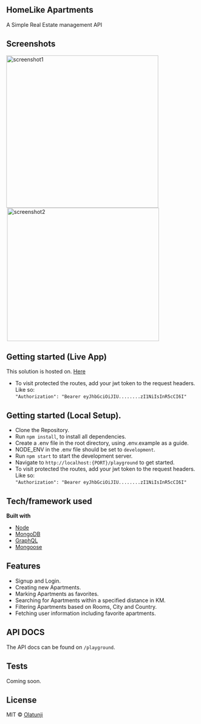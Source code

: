 ## HomeLike Apartments
A Simple Real Estate management API
 
## Screenshots
<img src="https://user-images.githubusercontent.com/27797745/140667098-3417f326-8bd7-4c9c-a822-05505fcaa0c8.png" alt="screenshot1" width="400" style="margin-right:2px; display:inline-block;"/> <img src="https://user-images.githubusercontent.com/27797745/140667111-b7376e3d-5248-4dcd-affb-7dfce73fc5f8.png" alt="screenshot2" width="400" height="350" style="margin-left:2px; display:inline-block;"/>

## Getting started (Live App)
This solution is hosted on. [Here](https://ohmlike.herokuapp.com/playground)
- To visit protected the routes, add your jwt token to the request headers. Like so:  
 `"Authorization": "Bearer eyJhbGciOiJIU........zI1NiIsInR5cCI6I"`

## Getting started (Local Setup).
- Clone the Repository.
- Run `npm install`, to install all dependencies.
- Create a .env file in the root directory, using .env.example as a guide.
-  NODE_ENV in the .env file should be set to `development`.
-  Run `npm start` to start the development server.
- Navigate to `http://localhost:{PORT}/playground` to get started.
- To visit protected the routes, add your jwt token to the request headers. Like so:  
 `"Authorization": "Bearer eyJhbGciOiJIU........zI1NiIsInR5cCI6I"`

## Tech/framework used

<b>Built with</b>
- [Node](https://nodejs.org/en/)
- [MongoDB](https://mongodb.com)
- [GraphQL](https://graphql.org)
- [Mongoose](https://mongoosejs.com)

## Features
- Signup and Login.
- Creating new Apartments.
- Marking Apartments as favorites.
- Searching for Apartments within a specified distance in KM.
- Filtering Apartments based on Rooms, City and Country.
- Fetching user information including favorite apartments.

## API DOCS
The API docs can be found on `/playground`.

## Tests
Coming soon.

## License

MIT © [Olatunji]()
